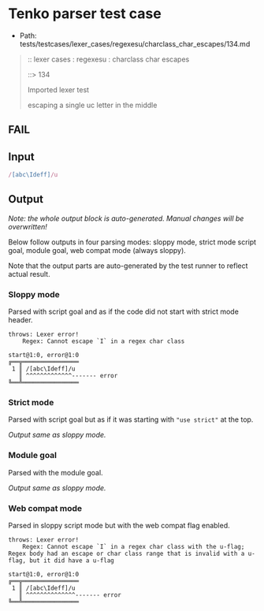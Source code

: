 # Tenko parser test case

- Path: tests/testcases/lexer_cases/regexesu/charclass_char_escapes/134.md

> :: lexer cases : regexesu : charclass char escapes
>
> ::> 134
>
> Imported lexer test
>
> escaping a single uc letter in the middle

## FAIL

## Input

`````js
/[abc\Ideff]/u
`````

## Output

_Note: the whole output block is auto-generated. Manual changes will be overwritten!_

Below follow outputs in four parsing modes: sloppy mode, strict mode script goal, module goal, web compat mode (always sloppy).

Note that the output parts are auto-generated by the test runner to reflect actual result.

### Sloppy mode

Parsed with script goal and as if the code did not start with strict mode header.

`````
throws: Lexer error!
    Regex: Cannot escape `I` in a regex char class

start@1:0, error@1:0
╔══╦════════════════
 1 ║ /[abc\Ideff]/u
   ║ ^^^^^^^^^^^^^------- error
╚══╩════════════════

`````

### Strict mode

Parsed with script goal but as if it was starting with `"use strict"` at the top.

_Output same as sloppy mode._

### Module goal

Parsed with the module goal.

_Output same as sloppy mode._

### Web compat mode

Parsed in sloppy script mode but with the web compat flag enabled.

`````
throws: Lexer error!
    Regex: Cannot escape `I` in a regex char class with the u-flag; Regex body had an escape or char class range that is invalid with a u-flag, but it did have a u-flag

start@1:0, error@1:0
╔══╦════════════════
 1 ║ /[abc\Ideff]/u
   ║ ^^^^^^^^^^^^^^------- error
╚══╩════════════════

`````

